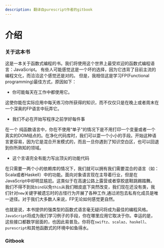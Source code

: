 ```yaml
---
description: 翻译自purescript作者的gitbook
---
```


# 介绍

### 关于这本书

这是一本关于函数式编程的书。我们将使用这个世界上最受欢迎的函数式编程语言：JavaScript。 有些人可能感觉这是一个坏的选择，因为它违背了目前主流的编程文化，而洽洽这个感觉还是对的。 但是，我相信这是学习FP\(Functional programming\)最佳方式，原因如下：

* 你可能每天在工作中都使用它。

这使你能在实际应用中每天练习你所获得的知识，而不仅仅只是在晚上或者周末在一个深奥的FP语言中玩弄它。

* 我们不必在开始写程序之前学好每件事

在一个 纯函数语言中，你在不使用“单子”的情况下是不用打印一个变量或者一个真实的DOM结点的。在净化代码库时，我们可以耍一个小小的手段。开始这种语言更容易，因为它是混合开发模式的，而且一旦你遇到了知识空白区，也可以回退到你所熟知的领域。

* 这个言语完全有能力写出顶尖的功能代码

在只需要一两个小的依赖库的情况下，我们就可以拥有我们需要混合的语言（如：Scala或者Haskell）中的功能。面向对象语言现在主导着行业，但是在JavaScript中却明显尴尬。这类似于在高速公路上露营或者穿胶底鞋跳踢踏舞。我们不得不到处`bind`以免`this`从我们眼皮底下突然改变，我们现在还没有类，我们针对`new`关键字被遗忘时的古怪行为开展了各种工作,通过闭包去私有化成员是唯一途径。对于我们大多数人来说，FP无论如何感觉更自然。

也就是说，本书提供的强类型的函数式语言毫无疑问将成为最佳的编程风格。`JavaScript`将成为我们学习例子的手段，你在哪里应用它取决于你。幸运的是，这些接口都数学层面的，也因此易普及。你将在`swiftz`、`scalaz`、`haskell`、`purescript`和其他函数式的环境中如鱼得水。

### Gitbook
